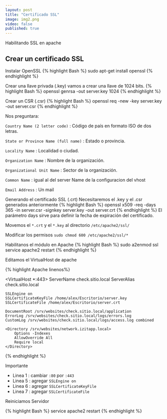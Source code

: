 ```yaml
---
layout: post
title: "Certificado SSL"
image: img2.png
video: false
published: true
---
```


Habilitando SSL en apache 

## Crear un certificado SSL
Instalar OpenSSL
{% highlight Bash %}
sudo apt-get install openssl
{% endhighlight %}

Crear una llave privada (.key)
vamos a crear una llave de 1024 bits.
{% highlight Bash %}
openssl genrsa -out server.key 1024
{% endhighlight %}

Crear un CSR (.csr)
{% highlight Bash %}
openssl req -new -key server.key -out server.csr
{% endhighlight %}


Nos preguntara:

`Country Name (2 letter code)` : Código de país en formato ISO de dos letras.

`State or Province Name (full name)` : Estado o provincia.

`Locality Name` : Localidad o ciudad.

`Organization Name` : Nombre de la organización.

`Organizational Unit Name` : Sector de la organización.

`Common Name` : igual al del server Name de la configuracion del vhost

`Email Address` : Un mail


Generando el certificado SSL (.crt)
Necesitaremos el .key y el .csr generados anteriormente
{% highlight Bash %}
openssl x509 -req -days 365 -in server.csr -signkey server.key -out server.crt
{% endhighlight %}
El parámetro days sirve para definir la fecha de expiración del certificado.

Movemos el `*.crt` y el `*.key` al directorio `/etc/apache2/ssl/`

Modificar los permisos `sudo chmod 600 /etc/apache2/ssl/*`


Habilitanos el módulo en Apache
{% highlight Bash %}
sudo a2enmod ssl
service apache2 restart
{% endhighlight %}



Editamos el VirtualHost de apache

{% highlight Apache linenos%}

<VirtualHost *:443>
    ServerName check.sitio.local
    ServerAlias check.sitio.local

    SSLEngine on
    SSLCertificateKeyFile /home/alex/Escritorio/server.key
    SSLCertificateFile /home/alex/Escritorio/server.crt

    DocumentRoot /srv/websites/check.sitio.local/application
    ErrorLog /srv/websites/check.sitio.local/logs/errors.log
    CustomLog /srv/websites/check.sitio.local/logs/access.log combined

    <Directory /srv/websites/network.izitapp.local>
        Options -Indexes
        AllowOverride All
        Require local
    </Directory>
</VirtualHost>

{% endhighlight %}

Importante

- Linea 1 : cambiar `:80` por `:443`
- Linea 5 : agregar `SSLEngine on`
- Linea 6 : agregar `SSLCertificateKeyFile`
- Linea 7 : agregar `SSLCertificateFile`

Reiniciamos Servidor

{% highlight Bash %}
service apache2 restart
{% endhighlight %}